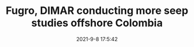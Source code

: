 ---
"title": "Fugro, DIMAR conducting more seep studies offshore Colombia"
"date": "2021-9-8 17:5:42"
"feed_name": "OFFSHOREMAG"
"feed_website": "https://www.offshore-mag.com/"
"feed_rss": "https://www.offshore-mag.com/__rss/website-scheduled-content.xml?input=%7B%22sectionAlias%22%3A%22home%22%7D"
"link": "https://www.offshore-mag.com/regional-reports/latin-america/article/14209964/fugro-dimar-conducting-more-seep-studies-offshore-colombia"
"file": "_posts/2021-9-8-17-5-42_OFFSHOREMAG_69c5dc2eb648fafd278d147de58848477927155e.md"
"accident": "0"
"drilling": "0"
---